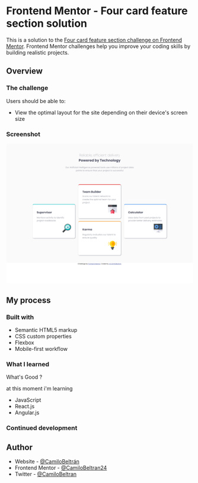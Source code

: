 # Frontend Mentor - Four card feature section solution

This is a solution to the [Four card feature section challenge on Frontend Mentor](https://www.frontendmentor.io/challenges/four-card-feature-section-weK1eFYK). Frontend Mentor challenges help you improve your coding skills by building realistic projects.

## Overview

### The challenge

Users should be able to:

- View the optimal layout for the site depending on their device's screen size

### Screenshot

![](./images/screenshot.png)

## My process

### Built with

- Semantic HTML5 markup
- CSS custom properties
- Flexbox
- Mobile-first workflow

### What I learned

What's Good ?

at this moment i'm learning

- JavaScript
- React.js
- Angular.js

### Continued development

## Author

- Website - [@CamiloBeltrán](https://camilobeltran24.github.io/Portfolio/)
- Frontend Mentor - [@CamiloBeltran24](https://www.frontendmentor.io/profile/CamiloBeltran24)
- Twitter - [@CamiloBeltran](https://twitter.com/CamiloBeltran)
